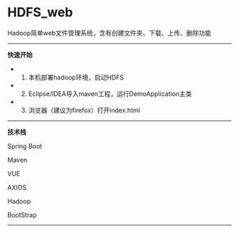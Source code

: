 # HDFS_web

Hadoop简单web文件管理系统，含有创建文件夹、下载、上传、删除功能

---------------------------------

**快速开始**

- 1. 本机部署hadoop环境，启动HDFS
- 2. Eclipse/IDEA导入maven工程，运行DemoApplication主类
- 3. 浏览器（建议为firefox）打开index.html

--------------

**技术栈**

Spring Boot

Maven

VUE

AXIOS

Hadoop

BootStrap

-------------



